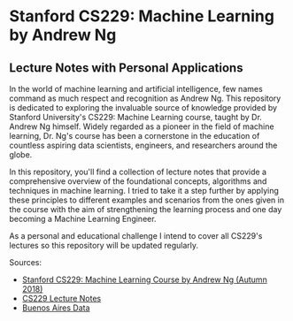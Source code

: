 # Stanford CS229: Machine Learning by Andrew Ng
## Lecture Notes with Personal Applications
In the world of machine learning and artificial intelligence, few names command as much respect and recognition as Andrew Ng. This repository is dedicated to exploring the invaluable source of knowledge provided by Stanford University's CS229: Machine Learning course, taught by Dr. Andrew Ng himself. Widely regarded as a pioneer in the field of machine learning, Dr. Ng's course has been a cornerstone in the education of countless aspiring data scientists, engineers, and researchers around the globe. 

In this repository, you'll find a collection of lecture notes that provide a comprehensive overview of the foundational concepts, algorithms and techniques in machine learning. I tried to take it a step further by applying these principles to different examples and scenarios from the ones given in the course with the aim of strengthening the learning process and one day becoming a Machine Learning Engineer.

As a personal and educational challenge I intend to cover all CS229's lectures so this repository will be updated regularly.

Sources:
* [Stanford CS229: Machine Learning Course by Andrew Ng (Autumn 2018)](https://www.youtube.com/playlist?list=PLoROMvodv4rMiGQp3WXShtMGgzqpfVfbU)
* [CS229 Lecture Notes](https://cs229.stanford.edu/main_notes.pdf)
* [Buenos Aires Data](https://data.buenosaires.gob.ar/dataset/)